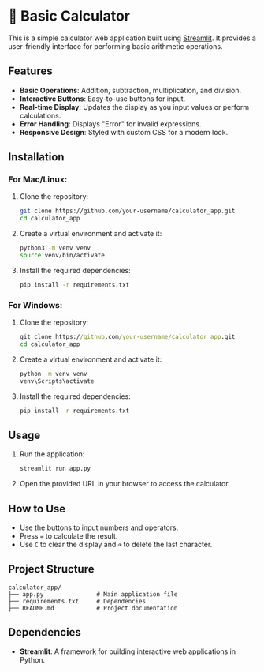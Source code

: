 # 🧮 Basic Calculator

This is a simple calculator web application built using [Streamlit](https://streamlit.io). It provides a user-friendly interface for performing basic arithmetic operations.

## Features

- **Basic Operations**: Addition, subtraction, multiplication, and division.
- **Interactive Buttons**: Easy-to-use buttons for input.
- **Real-time Display**: Updates the display as you input values or perform calculations.
- **Error Handling**: Displays "Error" for invalid expressions.
- **Responsive Design**: Styled with custom CSS for a modern look.

## Installation

### For Mac/Linux:

1. Clone the repository:
   ```bash
   git clone https://github.com/your-username/calculator_app.git
   cd calculator_app
   ```

2. Create a virtual environment and activate it:
   ```bash
   python3 -m venv venv
   source venv/bin/activate
   ```

3. Install the required dependencies:
   ```bash
   pip install -r requirements.txt
   ```

### For Windows:

1. Clone the repository:
   ```cmd
   git clone https://github.com/your-username/calculator_app.git
   cd calculator_app
   ```

2. Create a virtual environment and activate it:
   ```cmd
   python -m venv venv
   venv\Scripts\activate
   ```

3. Install the required dependencies:
   ```cmd
   pip install -r requirements.txt
   ```

## Usage

1. Run the application:
   ```bash
   streamlit run app.py
   ```

2. Open the provided URL in your browser to access the calculator.

## How to Use

- Use the buttons to input numbers and operators.
- Press `=` to calculate the result.
- Use `C` to clear the display and `⌫` to delete the last character.

## Project Structure

```
calculator_app/
├── app.py               # Main application file
├── requirements.txt     # Dependencies
├── README.md            # Project documentation
```

## Dependencies

- **Streamlit**: A framework for building interactive web applications in Python.